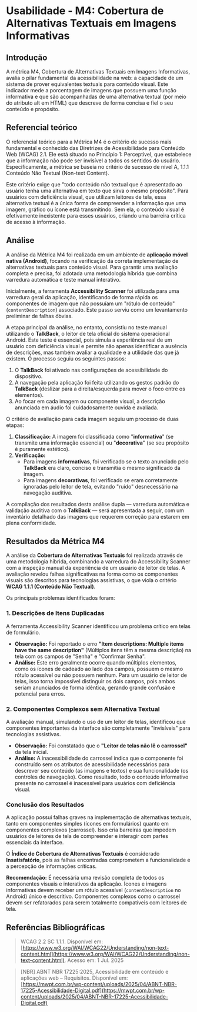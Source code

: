# Usabilidade - M4: Cobertura de Alternativas Textuais em Imagens Informativas

## Introdução

 A métrica M4, Cobertura de Alternativas Textuais em Imagens Informativas, avalia o pilar fundamental da acessibilidade na web: a capacidade 
 de um sistema de prover equivalentes textuais para conteúdo visual. Este indicador mede a porcentagem de imagens que possuem uma função 
 informativa e que são acompanhadas de uma alternativa textual (por meio do atributo alt em HTML) que descreve de forma concisa e fiel o seu 
 conteúdo e propósito.

## Referencial teórico 

  O referencial teórico para a Métrica M4 é o critério de sucesso mais fundamental e conhecido das Diretrizes de Acessibilidade para Conteúdo 
  Web (WCAG) 2.1. Ele está situado no Princípio 1: Perceptível, que estabelece que a informação não pode ser invisível a todos os sentidos do 
  usuário. Especificamente, a métrica se baseia no critério de sucesso de nível A, 1.1.1 Conteúdo Não Textual (Non-text Content).

  Este critério exige que "todo conteúdo não textual que é apresentado ao usuário tenha uma alternativa em texto que sirva o mesmo propósito". 
  Para usuários com deficiência visual, que utilizam leitores de tela, essa alternativa textual é a única forma de compreender a informação 
  que uma imagem, gráfico ou ícone está transmitindo. Sem ela, o conteúdo visual é efetivamente inexistente para esses usuários, criando uma 
  barreira crítica de acesso à informação.

## Análise

A análise da Métrica M4 foi realizada em um ambiente de **aplicação móvel nativa (Android)**, focando na verificação da correta implementação de alternativas textuais para conteúdo visual. Para garantir uma avaliação completa e precisa, foi adotada uma metodologia híbrida que combina varredura automática e teste manual interativo.

Inicialmente, a ferramenta **Accessibility Scanner** foi utilizada para uma varredura geral da aplicação, identificando de forma rápida os componentes de imagem que não possuíam um "rótulo de conteúdo" (`contentDescription`) associado. Este passo serviu como um levantamento preliminar de falhas óbvias.

A etapa principal da análise, no entanto, consistiu no teste manual utilizando o **TalkBack**, o leitor de tela oficial do sistema operacional Android. Este teste é essencial, pois simula a experiência real de um usuário com deficiência visual e permite não apenas identificar a ausência de descrições, mas também avaliar a qualidade e a utilidade das que já existem. O processo seguiu os seguintes passos:

1. O **TalkBack** foi ativado nas configurações de acessibilidade do dispositivo.
2. A navegação pela aplicação foi feita utilizando os gestos padrão do **TalkBack** (deslizar para a direita/esquerda para mover o foco entre os elementos).
3. Ao focar em cada imagem ou componente visual, a descrição anunciada em áudio foi cuidadosamente ouvida e avaliada.

O critério de avaliação para cada imagem seguiu um processo de duas etapas:

1. **Classificação:** A imagem foi classificada como "**informativa**" (se transmite uma informação essencial) ou "**decorativa**" (se seu propósito é puramente estético).
2. **Verificação:**
    * Para imagens **informativas**, foi verificado se o texto anunciado pelo **TalkBack** era claro, conciso e transmitia o mesmo significado da imagem.
    * Para imagens **decorativas**, foi verificado se eram corretamente ignoradas pelo leitor de tela, evitando "ruído" desnecessário na navegação auditiva.

A compilação dos resultados desta análise dupla — varredura automática e validação auditiva com o **TalkBack** — será apresentada a seguir, com um inventário detalhado das imagens que requerem correção para estarem em plena conformidade.

## Resultados da Métrica M4

A análise da **Cobertura de Alternativas Textuais** foi realizada através de uma metodologia híbrida, combinando a varredura do Accessibility Scanner com a inspeção manual da experiência de um usuário de leitor de telas. A avaliação revelou falhas significativas na forma como os componentes visuais são descritos para tecnologias assistivas, o que viola o critério **WCAG 1.1.1 (Conteúdo Não Textual)**.

Os principais problemas identificados foram:

### 1. Descrições de Itens Duplicadas

A ferramenta Accessibility Scanner identificou um problema crítico em telas de formulário.

* **Observação:** Foi reportado o erro **"Item descriptions: Multiple items have the same description"** (Múltiplos itens têm a mesma descrição) na tela com os campos de "Senha" e "Confirmar Senha".
* **Análise:** Este erro geralmente ocorre quando múltiplos elementos, como os ícones de cadeado ao lado dos campos, possuem o mesmo rótulo acessível ou não possuem nenhum. Para um usuário de leitor de telas, isso torna impossível distinguir os dois campos, pois ambos seriam anunciados de forma idêntica, gerando grande confusão e potencial para erros.

### 2. Componentes Complexos sem Alternativa Textual

A avaliação manual, simulando o uso de um leitor de telas, identificou que componentes importantes da interface são completamente "invisíveis" para tecnologias assistivas.

* **Observação:** Foi constatado que o **"Leitor de telas não lê o carrossel"** da tela inicial.
* **Análise:** A inacessibilidade do carrossel indica que o componente foi construído sem os atributos de acessibilidade necessários para descrever seu conteúdo (as imagens e textos) e sua funcionalidade (os controles de navegação). Como resultado, todo o conteúdo informativo presente no carrossel é inacessível para usuários com deficiência visual.

### Conclusão dos Resultados

A aplicação possui falhas graves na implementação de alternativas textuais, tanto em componentes simples (ícones em formulários) quanto em componentes complexos (carrossel). Isso cria barreiras que impedem usuários de leitores de tela de compreender e interagir com partes essenciais da interface.

O **Índice de Cobertura de Alternativas Textuais** é considerado **Insatisfatório**, pois as falhas encontradas comprometem a funcionalidade e a percepção de informações críticas.

**Recomendação:** É necessária uma revisão completa de todos os componentes visuais e interativos da aplicação. Ícones e imagens informativas devem receber um rótulo acessível (`contentDescription` no Android) único e descritivo. Componentes complexos como o carrossel devem ser refatorados para serem totalmente compatíveis com leitores de tela.

## Referências Bibliográficas

> WCAG 2.2 SC 1.1.1. Disponível em: [https://www.w3.org/WAI/WCAG22/Understanding/non-text-content.html](https://www.w3.org/WAI/WCAG22/Understanding/non-text-content.html). Acesso em: 1 Jul. 2025

> [NBR] ABNT NBR 17225:2025, Acessibilidade em conteúdo e aplicações web – Requisitos. Disponível em: [https://mwpt.com.br/wp-content/uploads/2025/04/ABNT-NBR-17225-Acessibilidade-Digital.pdf](https://mwpt.com.br/wp-content/uploads/2025/04/ABNT-NBR-17225-Acessibilidade-Digital.pdf)